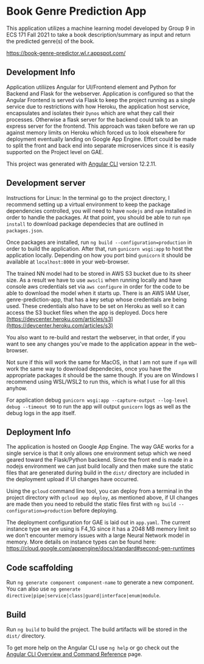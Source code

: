 # Book Genre Prediction App

This application utilizes a machine learning model developed by Group 9 in ECS 171 Fall 2021 to take a book description/summary as input and return the predicted genre(s) of the book.

https://book-genre-predictor.wl.r.appspot.com/

## Development Info

Application utiliizes Angular for UI/Frontend element and Python for Backend and Flask for the webserver. Application is configured so that the Angular Frontend is served via Flask to keep the project running as a single service due to restrictions with how Heroku, the application host service, encapsulates and isolates their `Dynos` which are what they call their processes. Otherwise a flask server for the backend could talk to an express server for the frontend. This approach was taken before we ran up against memory limits on Heroku which forced us to look elsewhere for deployment eventually landing on Google App Engine. Effort could be made to split the front and back end into separate microservices since it is easily supported on the Project level on GAE.  

This project was generated with [Angular CLI](https://github.com/angular/angular-cli) version 12.2.11.

## Development server

Instructions for Linux:
In the terminal go to the project directory, I recommend setting up a virtual environment to keep the package dependencies controlled, you will need to have `nodejs` and `npm` installed in order to handle the packages. At that point, you should be able to run `npm install` to download package dependecies that are outlined in `packages.json`.

Once packages are installed, run `ng build --configuration=production` in order to build the application. After that, run `gunicorn wsgi:app` to host the application locally. Depending on how you port bind `gunicorn` it should be available at `localhost:8000` in your web-browser.

The trained NN model had to be stored in AWS S3 bucket due to its sheer size. As a result we have to use `awscli` when running locally and have console aws credentials set via `aws configure` in order for the code to be able to download the model when it starts up. There is an AWS IAM User, genre-prediction-app, that has a key setup whose credentials are being used. These credentials also have to be set on Heroku as well so it can access the S3 bucket files when the app is deployed. Docs here [https://devcenter.heroku.com/articles/s3](https://devcenter.heroku.com/articles/s3)

You also want to re-build and restart the webserver, in that order, if you want to see any changes you've made to the application appear in the web-browser.

Not sure if this will work the same for MacOS, in that I am not sure if `npm` will work the same way to download dependecies, once you have the appropriate packages it should be the same though. If you are on Windows I recommend using WSL/WSL2 to run this, which is what I use for all this anyhow.

For application debug `gunicorn wsgi:app --capture-output --log-level debug --timeout 90` to run the app will output `gunicorn` logs as well as the debug logs in the app itself.

## Deployment Info

The application is hosted on Google App Engine. The way GAE works for a single service is that it only allows one environment setup which we need geared toward the Flask/Python backend. Since the front end is made in a nodejs environment we can just build locally and then make sure the static files that are generated during build in the `dist/` directory are included in the deployment upload if UI changes have occurred.

Using the `gcloud` command line tool, you can deploy from a terminal in the project directory with `gcloud app deploy`, as mentioned above, if UI changes are made then you need to rebuild the static files first with `ng build --configuration=production` before deploying.

The deployment configuration for GAE is laid out in `app.yaml`. The current instance type we are using is F4_1G since it has a 2048 MB memory limit so we don't encounter memory issues with a large Neural Network model in memory. More details on instance types can be found here: https://cloud.google.com/appengine/docs/standard#second-gen-runtimes

## Code scaffolding

Run `ng generate component component-name` to generate a new component. You can also use `ng generate directive|pipe|service|class|guard|interface|enum|module`.

## Build

Run `ng build` to build the project. The build artifacts will be stored in the `dist/` directory.

To get more help on the Angular CLI use `ng help` or go check out the [Angular CLI Overview and Command Reference](https://angular.io/cli) page.
